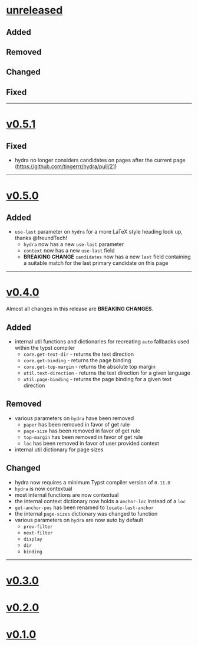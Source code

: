 # [unreleased](https://github.com/tingerrr/hydra/releases/tags/)
## Added

## Removed

## Changed

## Fixed

---

# [v0.5.1](https://github.com/tingerrr/hydra/releases/tags/v0.5.1)
## Fixed
- hydra no longer considers candidates on pages after the current page (https://github.com/tingerrr/hydra/pull/21)

---

# [v0.5.0](https://github.com/tingerrr/hydra/releases/tags/v0.5.0)
## Added
- `use-last` parameter on `hydra` for a more LaTeX style heading look up, thanks @freundTech!
  - `hydra` now has a new `use-last` parameter
  - `context` now has a new `use-last` field
  - **BREAKING CHANGE** `candidates` now has a new `last` field containing a suitable match for the last primary candidate on this page

---

# [v0.4.0](https://github.com/tingerrr/hydra/releases/tags/v0.4.0)
Almost all changes in this release are **BREAKING CHANGES**.

## Added
- internal util functions and dictionaries for recreating `auto` fallbacks used within the typst
  compiler
  - `core.get-text-dir` - returns the text direction
  - `core.get-binding` - returns the page binding
  - `core.get-top-margin` - returns the absolute top margin
  - `util.text-direction` - returns the text direction for a given language
  - `util.page-binding` - returns the page binding for a given text direction

## Removed
- various parameters on `hydra` have been removed
  - `paper` has been removed in favor of get rule
  - `page-size` has been removed in favor of get rule
  - `top-margin` has been removed in favor of get rule
  - `loc` has been removed in favor of user provided context
- internal util dictionary for page sizes

## Changed
- hydra now requires a minimum Typst compiler version of `0.11.0`
- `hydra` is now contextual
- most internal functions are now contextual
- the internal context dictionary now holds a `anchor-loc` instead of a `loc`
- `get-anchor-pos` has been renamed to `locate-last-anchor`
- the internal `page-sizes` dictionary was changed to function
- various parameters on `hydra` are now auto by default
  - `prev-filter`
  - `next-filter`
  - `display`
  - `dir`
  - `binding`

---

# [v0.3.0](https://github.com/tingerrr/hydra/releases/tags/v0.3.0)

# [v0.2.0](https://github.com/tingerrr/hydra/releases/tags/v0.2.0)

# [v0.1.0](https://github.com/tingerrr/hydra/releases/tags/v0.1.0)
